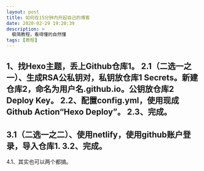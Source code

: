 ```yaml
---
layout: post
title: 如何在15分钟内开起自己的博客
date: 2020-02-29 19:20:39
description: >
  极简教程，看得懂的自然懂
tags: [教程]
---
```

1、找Hexo主题，丢上Github仓库1。
2.1（二选一之一）、生成RSA公私钥对，私钥放仓库1 Secrets。新建仓库2，命名为用户名.github.io。公钥放仓库2 Deploy Key。
2.2、配置config.yml，使用现成Github Action“Hexo Deploy”。
2.3、完成。
------
3.1（二选一之二）、使用netlify，使用github账户登录，导入仓库1.
3.2、完成。
------
4.1、其实也可以两个都搞。
